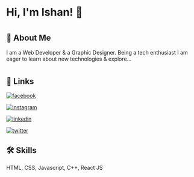 
# Hi, I'm Ishan! 👋

  # 

## 🚀 About Me

I am a Web Developer
& a Graphic Designer. Being a tech enthusiast 
I am eager to learn about new technologies & explore...


  
# 

## 🔗 Links
[![facebook](https://img.shields.io/badge/facebook-0A66C2?style=for-the-badge&logo=facebook&logoColor=white)](https://www.facebook.com/profile.php?id=100011038712583)

[![instagram](https://img.shields.io/badge/instagram-red?style=for-the-badge&logo=instagram&logoColor=white)](https://www.instagram.com/ishangupta641/)

[![linkedin](https://img.shields.io/badge/linkedin-0A66C2?style=for-the-badge&logo=linkedin&logoColor=white)](https://www.linkedin.com/in/ishan-gupta-0652611b8/)

[![twitter](https://img.shields.io/badge/twitter-1DA1F2?style=for-the-badge&logo=twitter&logoColor=white)](https://twitter.com/ishangupta641)

  
## 🛠 Skills
HTML, CSS, Javascript, C++, React JS

  